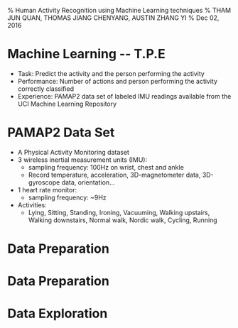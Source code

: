 % Human Activity Recognition using Machine Learning techniques
% THAM JUN QUAN, THOMAS JIANG CHENYANG, AUSTIN ZHANG YI
% Dec 02, 2016

# Machine Learning -- T.P.E

- Task: Predict the activity and the person performing the activity
- Performance: Number of actions and person performing the activity correctly classified
- Experience: PAMAP2 data set of labeled IMU readings available from the UCI Machine Learning Repository

# PAMAP2 Data Set

- A Physical Activity Monitoring dataset
- 3 wireless inertial measurement units (IMU):
   - sampling frequency: 100Hz  on wrist, chest and ankle
   - Record temperature, acceleration, 3D-magnetometer data, 3D-gyroscope data, orientation…
- 1 heart rate monitor:
   - sampling frequency: ~9Hz
- Activities:
   - Lying, Sitting, Standing, Ironing, Vacuuming, Walking upstairs, Walking downstairs, Normal walk, Nordic walk, Cycling, Running

# Data Preparation


# Data Preparation

# Data Exploration